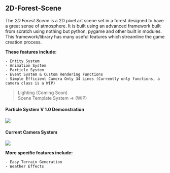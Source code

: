 ## 2D-Forest-Scene
The *2D Forest Scene* is a 2D pixel art scene set in a forest designed to have a great sense of atmosphere. 
It is built using an advanced framework built from scratch using nothing but python, pygame and other built in modules. 
This framework/library has many useful features which streamline the game creation process. 

**These features include:**


	- Entity System
	- Animation System
	- Particle System
	- Event System & Custom Rendering Functions
	- Simple Efficient Camera Only 34 Lines (Currently only functions, a camera class is a WIP)
 > Lighting (Coming Soon) <br>
 > Scene Template System -> (WIP) <br>

 
 
#### Particle System V 1.0 Demonstration 
 ![](https://github.com/wesmags/2D-Forest-Scene/blob/master/demo/particles_demo.gif)
#### Current Camera System
![](https://github.com/wesmags/2D-Forest-Scene/blob/master/demo/camera_doc.PNG)

**More specific features include:**

	- Easy Terrain Generation 
	- Weather Effects
